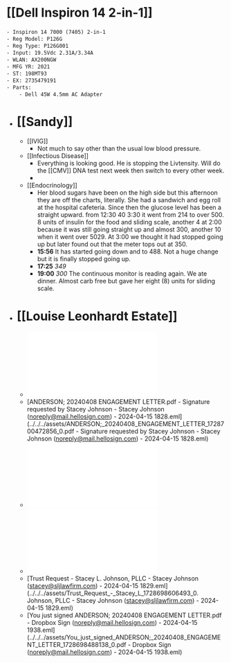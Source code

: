 # [[Dell Inspiron 14 2-in-1]]
	- Inspiron 14 7000 (7405) 2-in-1
	- Reg Model: P126G
	- Reg Type: P126G001
	- Input: 19.5Vdc 2.31A/3.34A
	- WLAN: AX200NGW
	- MFG YR: 2021
	- ST: 198MT93
	- EX: 2735479191
	- Parts:
		- Dell 45W 4.5mm AC Adapter
- # [[Sandy]]
	- [[IVIG]]
		- Not much to say other than the usual low blood pressure.
	- [[Infectious Disease]]
		- Everything is looking good.  He is stopping the Livtensity.  Will do the [[CMV]] DNA test next week then switch to every other week.
		-
	- [[Endocrinology]]
		- Her blood sugars have been on the high side but this afternoon they are off the charts, literally.  She had a sandwich and egg roll at the hospital cafeteria.  Since then the glucose level has been a straight upward.  from 12:30 40 3:30 it went from 214 to over 500.  8 units of insulin for the food and  sliding scale,  another 4 at 2:00 because it was still going straight up and almost 300, another 10 when it went over 5029.  At 3:00 we thought it had stopped going up but later found out that the meter tops out at 350.
		- **15:56**  It has started going down and to 488.  Not a huge change but it is finally stopped going up.
		- **17:25** *349*
		- **19:00** *300* The continuous monitor is reading again.  We ate dinner.  Almost carb free but gave her eight (8) units for sliding scale.
- # [[Louise Leonhardt Estate]]
	- ![ANDERSON; 20170226 ALICE L. LEONHARDT REVOCABLE TRUST.pdf](../../../assets/ANDERSON;_20170226_ALICE_L._LEONHARDT_REVOCABLE_TRUST_1728700435080_0.pdf)
	- [ANDERSON; 20240408 ENGAGEMENT LETTER.pdf - Signature requested by Stacey Johnson - Stacey Johnson (noreply@mail.hellosign.com) - 2024-04-15 1828.eml](../../../assets/ANDERSON;_20240408_ENGAGEMENT_LETTER_1728700472856_0.pdf - Signature requested by Stacey Johnson - Stacey Johnson (noreply@mail.hellosign.com) - 2024-04-15 1828.eml)
	- ![ANDERSON__20240408_ENGAGEMENT_LETTER.pdf.pdf](../../../assets/ANDERSON_20240408_ENGAGEMENT_LETTER.pdf_1715440758044_0.pdf)
	- ![trust_request_6836.pdf](../../../assets/trust_request_6836_1715440911404_0.pdf)
	- [Trust Request - Stacey L. Johnson, PLLC - Stacey Johnson (stacey@sljlawfirm.com) - 2024-04-15 1829.eml](../../../assets/Trust_Request_-_Stacey_L_1728698606493_0. Johnson, PLLC - Stacey Johnson (stacey@sljlawfirm.com) - 2024-04-15 1829.eml)
	- [You just signed ANDERSON; 20240408 ENGAGEMENT LETTER.pdf - Dropbox Sign (noreply@mail.hellosign.com) - 2024-04-15 1938.eml](../../../assets/You_just_signed_ANDERSON;_20240408_ENGAGEMENT_LETTER_1728698488138_0.pdf - Dropbox Sign (noreply@mail.hellosign.com) - 2024-04-15 1938.eml)